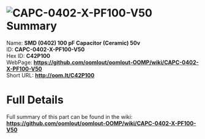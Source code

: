 
![CAPC-0402-X-PF100-V50](https://github.com/oomlout/oomlout-OOMP/blob/master/parts/CAPC-0402-X-PF100-V50/CAPC-0402-X-PF100-V50_420.jpg)   
Summary
=================
  
Name: __SMD (0402) 100 pF Capacitor (Ceramic) 50v__    
ID: __CAPC-0402-X-PF100-V50__   
Hex ID: __C42P100__   
WebPage: __https://github.com/oomlout/oomlout-OOMP/wiki/CAPC-0402-X-PF100-V50__   
Short URL: __http://oom.lt/C42P100__   

Full Details
==========================
Full summary of this part can be found in the wiki:   
__https://github.com/oomlout/oomlout-OOMP/wiki/CAPC-0402-X-PF100-V50__    

